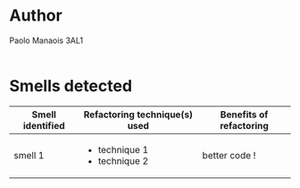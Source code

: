 # Author<br>
Paolo Manaois 3AL1
<br><br>

# Smells detected<br>
Smell identified | Refactoring technique(s) used | Benefits of refactoring
 --- | --- | --- 
smell 1 | <ul><li>technique 1</li><li>technique 2</li></ul> | better code !
